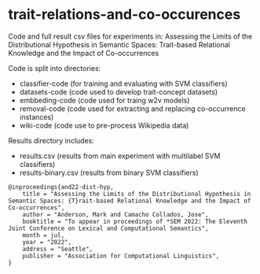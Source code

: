 # trait-relations-and-co-occurences
Code and full result csv files for experiments in: Assessing the Limits of the Distributional Hypothesis in Semantic Spaces: Trait-based Relational Knowledge and the Impact of Co-occurrences

Code is split into directories:
- classifier-code (for training and evaluating with SVM classifiers)
- datasets-code (code used to develop trait-concept datasets)
- embbeding-code (code used for traing w2v models)
- removal-code (code used for extracting and replacing co-occurrence instances)
- wiki-code (code use to pre-process Wikipedia data)

Results directory includes:
- results.csv (results from main experiment with multilabel SVM classifiers)
- results-binary.csv (results from binary SVM classifiers)


```
@inproceedings{and22-dist-hyp,
    title = "Assessing the Limits of the Distributional Hypothesis in Semantic Spaces: {T}rait-based Relational Knowledge and the Impact of Co-occurrences",
    author = "Anderson, Mark and Camacho Collados, Jose",
    booktitle = "To appear in proceedings of *SEM 2022: The Eleventh Joint Conference on Lexical and Computational Semantics",
    month = jul,
    year = "2022",
    address = "Seattle",
    publisher = "Association for Computational Linguistics",
}
```
